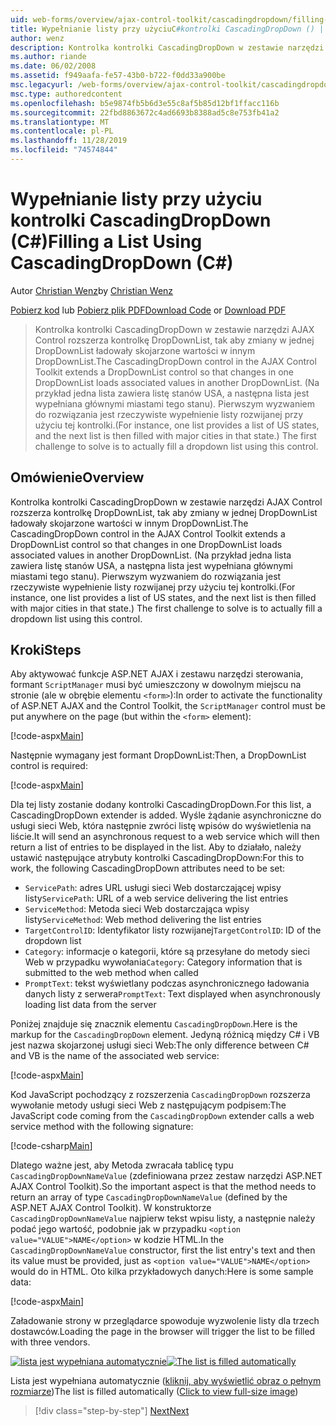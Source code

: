 ```yaml
---
uid: web-forms/overview/ajax-control-toolkit/cascadingdropdown/filling-a-list-using-cascadingdropdown-cs
title: Wypełnianie listy przy użyciuC#kontrolki CascadingDropDown () | Microsoft Docs
author: wenz
description: Kontrolka kontrolki CascadingDropDown w zestawie narzędzi AJAX Control rozszerza kontrolkę DropDownList, tak aby zmiany w jednej DropDownList ładowały skojarzone wartości w anoth...
ms.author: riande
ms.date: 06/02/2008
ms.assetid: f949aafa-fe57-43b0-b722-f0dd33a900be
msc.legacyurl: /web-forms/overview/ajax-control-toolkit/cascadingdropdown/filling-a-list-using-cascadingdropdown-cs
msc.type: authoredcontent
ms.openlocfilehash: b5e9874fb5b6d3e55c8af5b85d12bf1ffacc116b
ms.sourcegitcommit: 22fbd8863672c4ad6693b8388ad5c8e753fb41a2
ms.translationtype: MT
ms.contentlocale: pl-PL
ms.lasthandoff: 11/28/2019
ms.locfileid: "74574844"
---
```

# <a name="filling-a-list-using-cascadingdropdown-c"></a><span data-ttu-id="92d78-103">Wypełnianie listy przy użyciu kontrolki CascadingDropDown (C#)</span><span class="sxs-lookup"><span data-stu-id="92d78-103">Filling a List Using CascadingDropDown (C#)</span></span>

<span data-ttu-id="92d78-104">Autor [Christian Wenz](https://github.com/wenz)</span><span class="sxs-lookup"><span data-stu-id="92d78-104">by [Christian Wenz](https://github.com/wenz)</span></span>

<span data-ttu-id="92d78-105">[Pobierz kod](https://download.microsoft.com/download/9/0/7/907760b1-2c60-4f81-aeb6-ca416a573b0d/cascadingdropdown0.cs.zip) lub [Pobierz plik PDF](https://download.microsoft.com/download/2/d/c/2dc10e34-6983-41d4-9c08-f78f5387d32b/cascadingdropdown0CS.pdf)</span><span class="sxs-lookup"><span data-stu-id="92d78-105">[Download Code](https://download.microsoft.com/download/9/0/7/907760b1-2c60-4f81-aeb6-ca416a573b0d/cascadingdropdown0.cs.zip) or [Download PDF](https://download.microsoft.com/download/2/d/c/2dc10e34-6983-41d4-9c08-f78f5387d32b/cascadingdropdown0CS.pdf)</span></span>

> <span data-ttu-id="92d78-106">Kontrolka kontrolki CascadingDropDown w zestawie narzędzi AJAX Control rozszerza kontrolkę DropDownList, tak aby zmiany w jednej DropDownList ładowały skojarzone wartości w innym DropDownList.</span><span class="sxs-lookup"><span data-stu-id="92d78-106">The CascadingDropDown control in the AJAX Control Toolkit extends a DropDownList control so that changes in one DropDownList loads associated values in another DropDownList.</span></span> <span data-ttu-id="92d78-107">(Na przykład jedna lista zawiera listę stanów USA, a następna lista jest wypełniana głównymi miastami tego stanu). Pierwszym wyzwaniem do rozwiązania jest rzeczywiste wypełnienie listy rozwijanej przy użyciu tej kontrolki.</span><span class="sxs-lookup"><span data-stu-id="92d78-107">(For instance, one list provides a list of US states, and the next list is then filled with major cities in that state.) The first challenge to solve is to actually fill a dropdown list using this control.</span></span>

## <a name="overview"></a><span data-ttu-id="92d78-108">Omówienie</span><span class="sxs-lookup"><span data-stu-id="92d78-108">Overview</span></span>

<span data-ttu-id="92d78-109">Kontrolka kontrolki CascadingDropDown w zestawie narzędzi AJAX Control rozszerza kontrolkę DropDownList, tak aby zmiany w jednej DropDownList ładowały skojarzone wartości w innym DropDownList.</span><span class="sxs-lookup"><span data-stu-id="92d78-109">The CascadingDropDown control in the AJAX Control Toolkit extends a DropDownList control so that changes in one DropDownList loads associated values in another DropDownList.</span></span> <span data-ttu-id="92d78-110">(Na przykład jedna lista zawiera listę stanów USA, a następna lista jest wypełniana głównymi miastami tego stanu). Pierwszym wyzwaniem do rozwiązania jest rzeczywiste wypełnienie listy rozwijanej przy użyciu tej kontrolki.</span><span class="sxs-lookup"><span data-stu-id="92d78-110">(For instance, one list provides a list of US states, and the next list is then filled with major cities in that state.) The first challenge to solve is to actually fill a dropdown list using this control.</span></span>

## <a name="steps"></a><span data-ttu-id="92d78-111">Kroki</span><span class="sxs-lookup"><span data-stu-id="92d78-111">Steps</span></span>

<span data-ttu-id="92d78-112">Aby aktywować funkcje ASP.NET AJAX i zestawu narzędzi sterowania, formant `ScriptManager` musi być umieszczony w dowolnym miejscu na stronie (ale w obrębie elementu `<form>`):</span><span class="sxs-lookup"><span data-stu-id="92d78-112">In order to activate the functionality of ASP.NET AJAX and the Control Toolkit, the `ScriptManager` control must be put anywhere on the page (but within the `<form>` element):</span></span>

[!code-aspx[Main](filling-a-list-using-cascadingdropdown-cs/samples/sample1.aspx)]

<span data-ttu-id="92d78-113">Następnie wymagany jest formant DropDownList:</span><span class="sxs-lookup"><span data-stu-id="92d78-113">Then, a DropDownList control is required:</span></span>

[!code-aspx[Main](filling-a-list-using-cascadingdropdown-cs/samples/sample2.aspx)]

<span data-ttu-id="92d78-114">Dla tej listy zostanie dodany kontrolki CascadingDropDown.</span><span class="sxs-lookup"><span data-stu-id="92d78-114">For this list, a CascadingDropDown extender is added.</span></span> <span data-ttu-id="92d78-115">Wyśle żądanie asynchroniczne do usługi sieci Web, która następnie zwróci listę wpisów do wyświetlenia na liście.</span><span class="sxs-lookup"><span data-stu-id="92d78-115">It will send an asynchronous request to a web service which will then return a list of entries to be displayed in the list.</span></span> <span data-ttu-id="92d78-116">Aby to działało, należy ustawić następujące atrybuty kontrolki CascadingDropDown:</span><span class="sxs-lookup"><span data-stu-id="92d78-116">For this to work, the following CascadingDropDown attributes need to be set:</span></span>

- <span data-ttu-id="92d78-117">`ServicePath`: adres URL usługi sieci Web dostarczającej wpisy listy</span><span class="sxs-lookup"><span data-stu-id="92d78-117">`ServicePath`: URL of a web service delivering the list entries</span></span>
- <span data-ttu-id="92d78-118">`ServiceMethod`: Metoda sieci Web dostarczająca wpisy listy</span><span class="sxs-lookup"><span data-stu-id="92d78-118">`ServiceMethod`: Web method delivering the list entries</span></span>
- <span data-ttu-id="92d78-119">`TargetControlID`: Identyfikator listy rozwijanej</span><span class="sxs-lookup"><span data-stu-id="92d78-119">`TargetControlID`: ID of the dropdown list</span></span>
- <span data-ttu-id="92d78-120">`Category`: informacje o kategorii, które są przesyłane do metody sieci Web w przypadku wywołania</span><span class="sxs-lookup"><span data-stu-id="92d78-120">`Category`: Category information that is submitted to the web method when called</span></span>
- <span data-ttu-id="92d78-121">`PromptText`: tekst wyświetlany podczas asynchronicznego ładowania danych listy z serwera</span><span class="sxs-lookup"><span data-stu-id="92d78-121">`PromptText`: Text displayed when asynchronously loading list data from the server</span></span>

<span data-ttu-id="92d78-122">Poniżej znajduje się znacznik elementu `CascadingDropDown`.</span><span class="sxs-lookup"><span data-stu-id="92d78-122">Here is the markup for the `CascadingDropDown` element.</span></span> <span data-ttu-id="92d78-123">Jedyną różnicą między C# i VB jest nazwa skojarzonej usługi sieci Web:</span><span class="sxs-lookup"><span data-stu-id="92d78-123">The only difference between C# and VB is the name of the associated web service:</span></span>

[!code-aspx[Main](filling-a-list-using-cascadingdropdown-cs/samples/sample3.aspx)]

<span data-ttu-id="92d78-124">Kod JavaScript pochodzący z rozszerzenia `CascadingDropDown` rozszerza wywołanie metody usługi sieci Web z następującym podpisem:</span><span class="sxs-lookup"><span data-stu-id="92d78-124">The JavaScript code coming from the `CascadingDropDown` extender calls a web service method with the following signature:</span></span>

[!code-csharp[Main](filling-a-list-using-cascadingdropdown-cs/samples/sample4.cs)]

<span data-ttu-id="92d78-125">Dlatego ważne jest, aby Metoda zwracała tablicę typu `CascadingDropDownNameValue` (zdefiniowana przez zestaw narzędzi ASP.NET AJAX Control Toolkit).</span><span class="sxs-lookup"><span data-stu-id="92d78-125">So the important aspect is that the method needs to return an array of type `CascadingDropDownNameValue` (defined by the ASP.NET AJAX Control Toolkit).</span></span> <span data-ttu-id="92d78-126">W konstruktorze `CascadingDropDownNameValue` najpierw tekst wpisu listy, a następnie należy podać jego wartość, podobnie jak w przypadku `<option value="VALUE">NAME</option>` w kodzie HTML.</span><span class="sxs-lookup"><span data-stu-id="92d78-126">In the `CascadingDropDownNameValue` constructor, first the list entry's text and then its value must be provided, just as `<option value="VALUE">NAME</option>` would do in HTML.</span></span> <span data-ttu-id="92d78-127">Oto kilka przykładowych danych:</span><span class="sxs-lookup"><span data-stu-id="92d78-127">Here is some sample data:</span></span>

[!code-aspx[Main](filling-a-list-using-cascadingdropdown-cs/samples/sample5.aspx)]

<span data-ttu-id="92d78-128">Załadowanie strony w przeglądarce spowoduje wyzwolenie listy dla trzech dostawców.</span><span class="sxs-lookup"><span data-stu-id="92d78-128">Loading the page in the browser will trigger the list to be filled with three vendors.</span></span>

<span data-ttu-id="92d78-129">[![lista jest wypełniana automatycznie](filling-a-list-using-cascadingdropdown-cs/_static/image2.png)](filling-a-list-using-cascadingdropdown-cs/_static/image1.png)</span><span class="sxs-lookup"><span data-stu-id="92d78-129">[![The list is filled automatically](filling-a-list-using-cascadingdropdown-cs/_static/image2.png)](filling-a-list-using-cascadingdropdown-cs/_static/image1.png)</span></span>

<span data-ttu-id="92d78-130">Lista jest wypełniana automatycznie ([kliknij, aby wyświetlić obraz o pełnym rozmiarze](filling-a-list-using-cascadingdropdown-cs/_static/image3.png))</span><span class="sxs-lookup"><span data-stu-id="92d78-130">The list is filled automatically ([Click to view full-size image](filling-a-list-using-cascadingdropdown-cs/_static/image3.png))</span></span>

> [!div class="step-by-step"]
> [<span data-ttu-id="92d78-131">Next</span><span class="sxs-lookup"><span data-stu-id="92d78-131">Next</span></span>](using-cascadingdropdown-with-a-database-cs.md)
